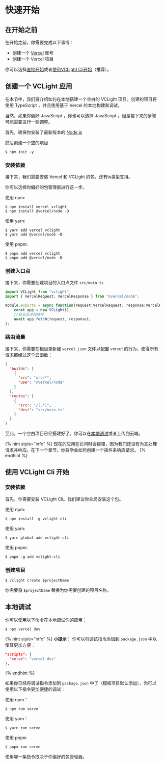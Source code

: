 # 快速开始

## 在开始之前

在开始之前，你需要完成以下事情：

- 创建一个 [Vercel](https://vercel.com/) 账号
- 创建一个 Vercel 项目

你可以选择[直接开始](#创建一个-vclight-应用)或者[使用VCLight Cli开始](#使用-vclight-cli-开始)（推荐）。

## 创建一个 VCLight 应用

在本节中，我们将介绍如何在本地搭建一个空白的 VCLight 项目。创建的项目将使用 TypeScript ，并且使用基于 Vercel 的本地构建和调试。

当然，如果你偏好 JavaScript ，你也可以选择 JavaScript ，但是接下来的步骤可能需要进行一些调整。

首先，确保你安装了最新版本的 [Node.js](https://nodejs.org/)

然后创建一个空的项目
```shell
$ npm init -y
```

### 安装依赖

接下来，我们需要安装 Vercel 和 VCLight 的包，还有ts类型支持。

你可以选择你偏好的包管理器进行这一步。

使用 npm:
```shell
$ npm install vercel vclight
$ npm install @vercel/node -D
```

使用 yarn:
```shell
$ yarn add vercel vclight
$ yarn add @vercel/node -D
```

使用 pnpm:
```shell
$ pnpm add vercel vclight
$ pnpm add @vercel/node -D
```

### 创建入口点

接下来，你需要创建项目的入口点文件 `src/main.ts`

```TypeScript
import VCLight from "vclight";
import { VercelRequest, VercelResponse } from "@vercel/node";

module.exports = async function(request:VercelRequest, response:VercelResponse) {
    const app = new VCLight();
    //在此处添加插件
    await app.fetch(request, response);
};
```

### 路由流量

接下来，你需要在根目录新建 `vercel.json` 文件以配置 vercel 的行为，使得所有请求都经过这个云函数：

```json
{
  "builds": [
    {
      "src": "src/*",
      "use": "@vercel/node"
    }
  ],
  "routes": [
    {
      "src": "/(.*)",
      "dest": "src/main.ts"
    }
  ]
}
```

至此，一个空白项目已经搭建好了。你可以在[本地调试](##本地调试)或者上传到云端。

{% hint style="info" %}
现在的应用在访问时会报错，因为我们还没有为其处理请求并响应。在下一个章节，你将学会如何创建一个插件来响应请求。
{% endhint %}

## 使用 VCLight Cli 开始

### 安装依赖

首先，你需要安装 VCLight Cli。我们建议你全局安装这个包。

使用 npm:
```shell
$ npm install -g vclight-cli
```

使用 yarn:
```shell
$ yarn global add vclight-cli
```

使用 pnpm:
```shell
$ pnpm -g add vclight-cli
```

### 创建项目

```shell
$ vclight create $projectName
```

你需要将 `$projectName` 替换为你需要创建的项目名称。

## 本地调试

你可以使用以下命令在本地调试你的应用：

```shell
$ npx vercel dev
```

{% hint style="info" %}
**小提示：** 你可以将调试指令添加到 `package.json` 中以使其更加方便：

```json
"scripts": {
  "serve": "vercel dev"
},
```
{% endhint %}

如果你已经将调试指令添加到 `package.json` 中了（模板项目默认添加），你可以使用以下指令更加便捷的调试：

使用 npm：
```shell
$ npm run serve
```

使用 yarn：
```shell
$ yarn run serve
```

使用 pnpm
```shell
$ pnpm run serve
```

使用哪一条指令取决于你偏好的包管理器。

